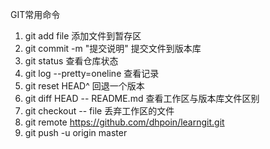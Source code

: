 GIT常用命令
1. git add file 添加文件到暂存区
2. git commit -m "提交说明"  提交文件到版本库
3. git status 查看仓库状态
4. git log --pretty=oneline 查看记录
5. git reset HEAD^   回退一个版本
6. git diff HEAD -- README.md  查看工作区与版本库文件区别
7. git checkout -- file 丢弃工作区的文件
8. git remote https://github.com/dhpoin/learngit.git
9. git push -u origin master